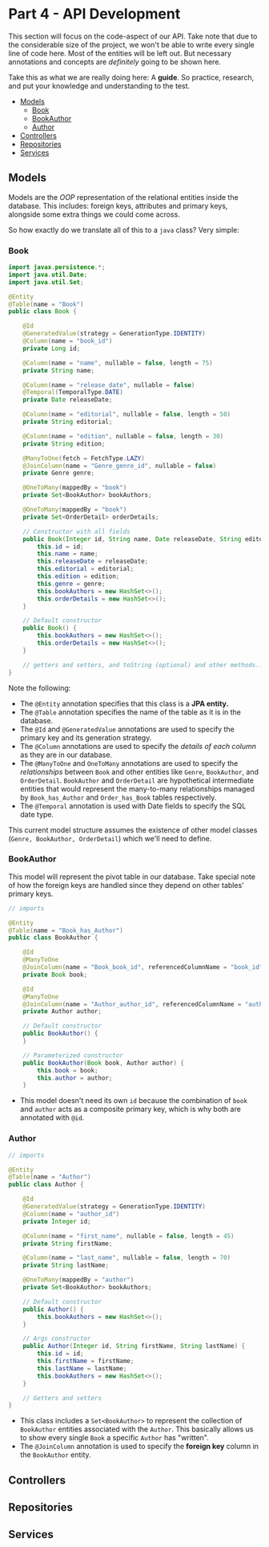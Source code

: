 # Part 4 - API Development<!-- omit from toc -->

This section will focus on the code-aspect of our API. Take note that due to the considerable size of the project, we won't be able to write every single line of code here. Most of the entities will be left out. But necessary annotations and concepts are *definitely* going to be shown here.

Take this as what we are really doing here: A **guide**. So practice, research, and put your knowledge and understanding to the test.

- [Models](#models)
  - [Book](#book)
  - [BookAuthor](#bookauthor)
  - [Author](#author)
- [Controllers](#controllers)
- [Repositories](#repositories)
- [Services](#services)


## Models

Models are the *OOP* representation of the relational entities inside the database. This includes: foreign keys, attributes and primary keys, alongside some extra things we could come across.

So how exactly do we translate all of this to a `java` class? Very simple:

### Book

```java
import javax.persistence.*;
import java.util.Date;
import java.util.Set;

@Entity
@Table(name = "Book")
public class Book {

    @Id
    @GeneratedValue(strategy = GenerationType.IDENTITY)
    @Column(name = "book_id")
    private Long id;

    @Column(name = "name", nullable = false, length = 75)
    private String name;

    @Column(name = "release_date", nullable = false)
    @Temporal(TemporalType.DATE)
    private Date releaseDate;

    @Column(name = "editorial", nullable = false, length = 50)
    private String editorial;

    @Column(name = "edition", nullable = false, length = 30)
    private String edition;

    @ManyToOne(fetch = FetchType.LAZY)
    @JoinColumn(name = "Genre_genre_id", nullable = false)
    private Genre genre;

    @OneToMany(mappedBy = "book")
    private Set<BookAuthor> bookAuthors;

    @OneToMany(mappedBy = "book")
    private Set<OrderDetail> orderDetails;

    // Constructor with all fields
    public Book(Integer id, String name, Date releaseDate, String editorial, String edition, Genre genre) {
        this.id = id;
        this.name = name;
        this.releaseDate = releaseDate;
        this.editorial = editorial;
        this.edition = edition;
        this.genre = genre;
        this.bookAuthors = new HashSet<>();
        this.orderDetails = new HashSet<>();
    }

    // Default constructor
    public Book() {
        this.bookAuthors = new HashSet<>();
        this.orderDetails = new HashSet<>();
    }

    // getters and setters, and toString (optional) and other methods...
}

```

Note the following:

- The `@Entity` annotation specifies that this class is a **JPA entity.**
- The `@Table` annotation specifies the name of the table as it is in the database.
- The `@Id` and `@GeneratedValue` annotations are used to specify the primary key and its generation strategy.
- The `@Column` annotations are used to specify the *details of each column* as they are in our database.
- The `@ManyToOne` and `OneToMany` annotations are used to specify the *relationships* between `Book` and other entities like `Genre`, `BookAuthor`, and `OrderDetail`. `BookAuthor` and `OrderDetail` are hypothetical intermediate entities that would represent the many-to-many relationships managed by `Book_has_Author` and `Order_has_Book` tables respectively.
- The `@Temporal` annotation is used with Date fields to specify the SQL date type.

This current model structure assumes the existence of other model classes (`Genre, BookAuthor, OrderDetail`) which we'll need to define.

### BookAuthor

This model will represent the pivot table in our database. Take special note of how the foreign keys are handled since they depend on other tables' primary keys.

```java
// imports

@Entity
@Table(name = "Book_has_Author")
public class BookAuthor {

    @Id
    @ManyToOne
    @JoinColumn(name = "Book_book_id", referencedColumnName = "book_id")
    private Book book;

    @Id
    @ManyToOne
    @JoinColumn(name = "Author_author_id", referencedColumnName = "author_id")
    private Author author;

    // Default constructor
    public BookAuthor() {
    }

    // Parameterized constructor
    public BookAuthor(Book book, Author author) {
        this.book = book;
        this.author = author;
    }
```

- This model doesn't need its own `id` because the combination of `book` and `author` acts as a composite primary key, which is why both are annotated with `@id`.

### Author

```java
// imports

@Entity
@Table(name = "Author")
public class Author {

    @Id
    @GeneratedValue(strategy = GenerationType.IDENTITY)
    @Column(name = "author_id")
    private Integer id;

    @Column(name = "first_name", nullable = false, length = 45)
    private String firstName;

    @Column(name = "last_name", nullable = false, length = 70)
    private String lastName;

    @OneToMany(mappedBy = "author")
    private Set<BookAuthor> bookAuthors;

    // Default constructor
    public Author() {
        this.bookAuthors = new HashSet<>();
    }

    // Args constructor
    public Author(Integer id, String firstName, String lastName) {
        this.id = id;
        this.firstName = firstName;
        this.lastName = lastName;
        this.bookAuthors = new HashSet<>();
    }

    // Getters and setters
}

```

- This class includes a `Set<BookAuthor>` to represent the collection of `BookAuthor` entities associated with the `Author`. This basically allows us to show every single `Book` a specific `Author` has "written".
- The `@JoinColumn` annotation is used to specify the **foreign key** column in the `BookAuthor` entity.

## Controllers

## Repositories

## Services
